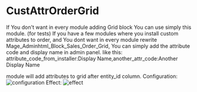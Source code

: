 # CustAttrOrderGrid
If You don't want in every module adding Grid block You can use simply this module. (for tests)
If you have a few modules where you install custom attributes to order, 
and You dont want in every module rewrite Mage_Adminhtml_Block_Sales_Order_Grid, 
You can simply add the attribute code and display name in admin panel.
like this: 
<quote>attribute_code_from_installer:Display Name,another_attr_code:Another Display Name</quote>

module will add attributes to grid after entity_id column.
Configuration:
<img src="http://foodthinktank.pl/images/file?name=Zrzut%20ekranu%202018-02-11%20o%2011.40.18.png" alt="configuration">
Effect:
<img src="http://foodthinktank.pl/images/file?name=Zrzut%20ekranu%202018-02-11%20o%2011.42.40.png" alt="effect">
